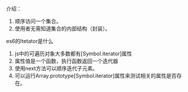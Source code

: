 介绍：

1. 顺序访问一个集合。
2. 使用者无需知道集合的内部结构（封装）。

es6的Itetator是什么

1. js中的可遍历对象大多数都有[Symbol.iterator]属性
2. 属性值是一个函数，执行函数返回一个迭代器
3. 使用next方法可以顺序迭代子元素。
4. 可以运行Array.prototype[Symbol.iterator]属性来测试相关的属性是否存在。